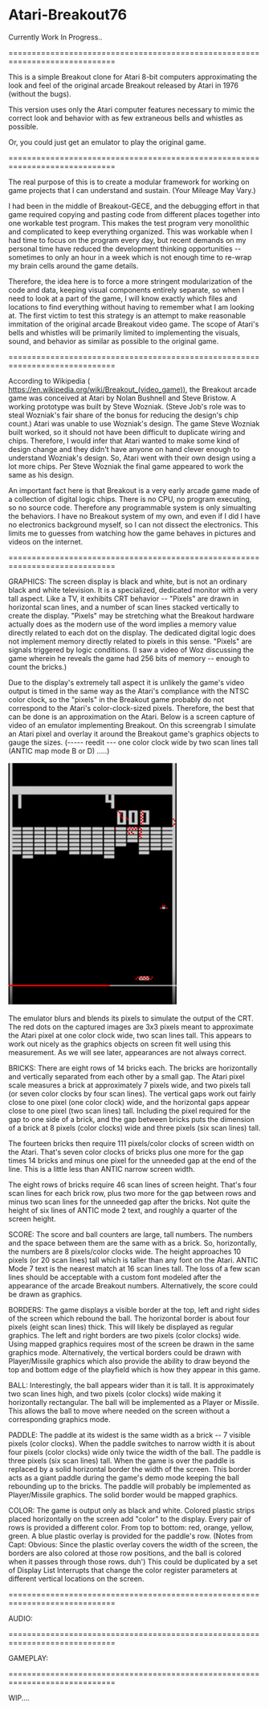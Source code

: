 # Atari-Breakout76
Currently Work In Progress..

=============================================================================

This is a simple Breakout clone for Atari 8-bit computers approximating the look and feel of the original arcade Breakout released by Atari in 1976 (without the bugs).

This version uses only the Atari computer features necessary to mimic the correct look and behavior with as few extraneous bells and whistles as possible.

Or, you could just get an emulator to play the original game.

=============================================================================

The real purpose of this is to create a modular framework for working on game projects that I can understand and sustain. (Your Mileage May Vary.)  

I had been in the middle of Breakout-GECE, and the debugging effort in that game required copying and pasting code from different places together into one workable test program.  This makes the test program very monolithic and complicated to keep everything organized.  This was workable when I had time to focus on the program every day, but recent demands on my personal time have reduced the development thinking opportunities -- sometimes to only an hour in a week which is not enough time to re-wrap  my brain cells around the game details.  

Therefore, the idea here is to force a more stringent modularization of the code and data, keeping visual components entirely separate, so when I need to look at a part of the game, I will know exactly which files and locations to find everything without having to remember what I am looking at.  The first victim to test this strategy is an attempt to make reasonable immitation of the original arcade Breakout video game. The  scope of Atari's bells and whistles will be primarily limited to implementing the visuals, sound, and behavior as similar as possible to the original game.

=============================================================================

According to Wikipedia ( https://en.wikipedia.org/wiki/Breakout_(video_game)), the Breakout arcade game was conceived at Atari by Nolan Bushnell and Steve Bristow.  A working prototype was built by Steve Wozniak. (Steve Job's role was to steal Wozniak's fair share of the bonus for reducing the design's chip count.)  Atari was unable to use Wozniak's design.  The game Steve Wozniak built worked, so it should not have been difficult to duplicate wiring and chips.  Therefore, I would infer that Atari wanted to make some kind of design change and they didn't have anyone on hand clever enough to understand Wozniak's design. So, Atari went with their own design using a lot more chips.  Per Steve Wozniak the final game appeared to work the same as his design.

An important fact here is that Breakout is a very early arcade game made of a collection of digital logic chips.  There is no CPU, no program executing, so no source code.  Therefore any programmable system is only simualting the behaviors.  I have no Breakout system of my own, and even if I did I have no electronics background myself, so I can not dissect the electronics.  This limits me to guesses from watching how the game behaves in pictures and videos on the internet.

=============================================================================

GRAPHICS:
The screen display is black and white, but is not an ordinary black and white television.  It is a specialized, dedicated monitor with a very tall aspect.  Like a TV, it exhibits CRT behavior -- "Pixels" are drawn in horizontal scan lines, and a number of scan lines stacked vertically to create the display.  "Pixels" may be stretching what the Breakout hardware actually does as the modern use of the word implies a memory value directly related to each dot on the display. The dedicated digital logic does not implement memory directly related to pixels in this sense.  "Pixels" are signals triggered by logic conditions.  (I saw a video of Woz discussing the game wherein he reveals the game had 256 bits of memory -- enough to count the bricks.)  

Due to the display's extremely tall aspect it is unlikely the game's video output is timed in the same way as the Atari's compliance with the NTSC color clock, so the "pixels" in the Breakout game probably do not correspond to the Atari's color-clock-sized pixels.  Therefore, the best that can be done is an approximation on the Atari.  Below is a screen capture of video of an emulator implementing Breakout.  On this screengrab I simulate an Atari pixel and overlay it around the Breakout game's graphics objects to gauge the sizes.   (----- reedit --- one color clock wide by two scan lines tall (ANTIC map mode B or D) .....)

![Game Screen Pixels](breakout_bw_pixels.jpg?raw=true "Game Screen Pixels")

The emulator blurs and blends its pixels to simulate the output of the CRT.  The red dots on the captured images are 3x3 pixels meant to approximate the Atari pixel at one color clock wide, two scan lines tall.  This appears to work out nicely as the graphics objects on screen fit well using this measurement.  As we will see later, appearances are not always correct.

BRICKS:
There are eight rows of 14 bricks each.  The bricks are horizontally and vertically separated from each other by a small gap.  The Atari pixel scale measures a brick at approximately 7 pixels wide, and two pixels tall (or seven color clocks by four scan lines).  The vertical gaps work out fairly close to one pixel (one color clock) wide, and the horizontal gaps appear close to one pixel (two scan lines) tall. Including the pixel required for the gap to one side of a brick, and the gap between bricks puts the dimension of a brick at 8 pixels (color clocks) wide and three pixels (six scan lines) tall.  

The fourteen bricks then require 111 pixels/color clocks of screen width on the Atari. That's seven color clocks of bricks plus one more for the gap times 14 bricks and minus one pixel for the unneeded gap at the end of the line.  This is a little less than ANTIC narrow screen width. 

The eight rows of bricks require 46 scan lines of screen height.  That's four scan lines for each brick row, plus two more for the gap between rows and minus two scan lines for the unneeded gap after the bricks.  Not quite the height of six lines of ANTIC mode 2 text, and roughly a quarter of the screen height.

SCORE:
The score and ball counters are large, tall numbers.  The numbers and the space between them are the same with as a brick.  So, horizontally, the numbers are 8 pixels/color clocks wide. The height approaches 10 pixels (or 20 scan lines) tall which is taller than any font on the Atari.  ANTIC Mode 7 text is the nearest match at 16 scan lines tall.  The loss of a few scan lines should be acceptable with a custom font modeled after the appearance of the arcade Breakout numbers.  Alternatively, the score could be drawn as graphics.

BORDERS:
The game displays a visible border at the top, left and right sides of the screen which rebound the ball.  The horizontal border is about four pixels (eight scan lines) thick.  This will likely be displayed as regular graphics.  The left and right borders are two pixels (color clocks) wide.  Using mapped graphics requires most of the screen be drawn in the same graphics mode.  Alternatively, the vertical borders could be drawn with Player/Missile graphics which also provide the ability to draw beyond the top and bottom edge of the playfield which is how they appear in this game. 

BALL:
Interestingly, the ball appears wider than it is tall.  It is approximately two scan lines high, and two pixels (color clocks) wide making it horizontally rectangular.  The ball will be implemented as a Player or Missile.  This allows the ball to move where needed on the screen without a corresponding graphics mode.

PADDLE:
The paddle at its widest is the same width as a brick -- 7 visible pixels (color clocks).  When the paddle switches to narrow width it is about four pixels (color clocks) wide only twice the width of the ball. The paddle is three pixels (six scan lines) tall.  When the game is over the paddle is replaced by a solid horizontal border the width of the screen.  This border acts as a giant paddle during the game's demo mode keeping the ball rebounding up to the bricks.  The paddle will probably be implemented as Player/Missile graphics. The solid border would be mapped graphics.  

COLOR:
The game is output only as  black and white.  Colored plastic strips placed horizontally on the screen add "color" to the display.  Every pair of rows is provided a different color.  From top to bottom: red, orange, yellow, green.   A blue plastic overlay is provided for the paddle's row.  (Notes from Capt: Obvious: Since the plastic overlay covers the width of the screen, the borders are also colored at those row positions, and the ball is colored when it passes through those rows.  duh') This could be duplicated by a set of Display List Interrupts that change the color register parameters at different vertical locations on the screen.

=============================================================================

AUDIO:

=============================================================================

GAMEPLAY:

=============================================================================

WIP....

